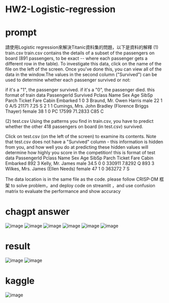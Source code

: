 # HW2-Logistic-regression
# prompt
請使用Logistic regression來解決Titanic資料集的問題，以下是資料的解釋
(1) train.csv 
train.csv contains the details of a subset of the passengers on board (891 passengers, to be exact -- where each passenger gets a different row in the table). To investigate this data, click on the name of the file on the left of the screen. Once you've done this, you can view all of the data in the window.The values in the second column ("Survived") can be used to determine whether each passenger survived or not:

if it's a "1", the passenger survived.
if it's a "0", the passenger died.
this format of train data
PassengerId	Survived	Pclass	Name	Sex	Age	SibSp	Parch	Ticket	Fare	Cabin	Embarked
1	0	3	Braund, Mr. Owen Harris	male	22	1	0	A/5 21171	7.25		S
2	1	1	Cumings, Mrs. John Bradley (Florence Briggs Thayer)	female	38	1	0	PC 17599	71.2833	C85	C

(2) test.csv
Using the patterns you find in train.csv, you have to predict whether the other 418 passengers on board (in test.csv) survived.

Click on test.csv (on the left of the screen) to examine its contents. Note that test.csv does not have a "Survived" column - this information is hidden from you, and how well you do at predicting these hidden values will determine how highly you score in the competition!
this is format of test data
PassengerId	Pclass	Name	Sex	Age	SibSp	Parch	Ticket	Fare	Cabin	Embarked
892	3	Kelly, Mr. James	male	34.5	0	0	330911	7.8292		Q
893	3	Wilkes, Mrs. James (Ellen Needs)	female	47	1	0	363272	7		S


The data location is in the same file as the code.
please follow CRISP-DM 框架 to solve problem，and deploy code on streamlit
  ，and use confusion matrix to evaluate the performance and show accuracy

# chagpt answer
![image](https://github.com/user-attachments/assets/fb8bb488-c9cf-4171-9876-9f590ae868c1)
![image](https://github.com/user-attachments/assets/1145f2fe-8d79-4e53-b6f9-2762515f5f4a)
![image](https://github.com/user-attachments/assets/927d44fb-ca1c-41d0-809c-480daf2e6614)
![image](https://github.com/user-attachments/assets/3cdb7480-6be3-47e8-a43c-a8557b947061)
![image](https://github.com/user-attachments/assets/65f882e3-0fff-40a0-9f85-168fbe9307c5)
![image](https://github.com/user-attachments/assets/ead89a31-3c8f-4d20-903c-2150c5730af3)

# result
![image](https://github.com/user-attachments/assets/d68eb7fd-5dce-4b61-b1aa-d3b3c3171d02)
![image](https://github.com/user-attachments/assets/eb86d704-f3e0-4a62-a6b0-28ef8fb93c59)

# kaggle
![image](https://github.com/user-attachments/assets/db1e48c1-5205-49e8-8c38-69013ad7f461)




